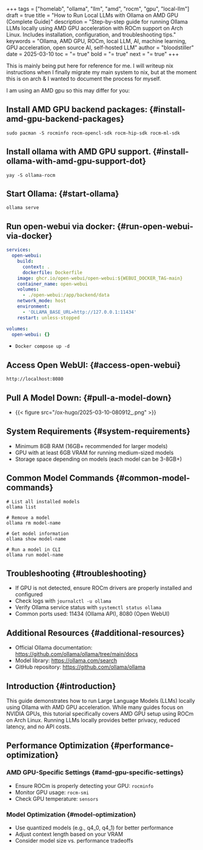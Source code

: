+++
tags = ["homelab", "ollama", "llm", "amd", "rocm", "gpu", "local-llm"]
draft = true
title = "How to Run Local LLMs with Ollama on AMD GPU (Complete Guide)"
description = "Step-by-step guide for running Ollama LLMs locally using AMD GPU acceleration with ROCm support on Arch Linux. Includes installation, configuration, and troubleshooting tips."
keywords = "Ollama, AMD GPU, ROCm, local LLM, AI, machine learning, GPU acceleration, open source AI, self-hosted LLM"
author = "bloodstiller"
date = 2025-03-10
toc = "= true"
bold = "= true"
next = "= true"
+++

This is mainly being put here for reference for me. I will writeup nix instructions when I finally migrate my main system to nix, but at the moment this is on arch &amp; I wanted to document the process for myself.

I am using an AMD gpu so this may differ for you:


## Install AMD GPU backend packages: {#install-amd-gpu-backend-packages}

```shell
sudo pacman -S rocminfo rocm-opencl-sdk rocm-hip-sdk rocm-ml-sdk
```


## Install ollama with AMD GPU support. {#install-ollama-with-amd-gpu-support-dot}

```shell
yay -S ollama-rocm
```


## Start Ollama: {#start-ollama}

```shell
ollama serve
```


## Run open-webui via docker: {#run-open-webui-via-docker}

```yaml
services:
  open-webui:
    build:
      context: .
      dockerfile: Dockerfile
    image: ghcr.io/open-webui/open-webui:${WEBUI_DOCKER_TAG-main}
    container_name: open-webui
    volumes:
      - ./open-webui:/app/backend/data
    network_mode: host
    environment:
      - 'OLLAMA_BASE_URL=http://127.0.0.1:11434'
    restart: unless-stopped

volumes:
  open-webui: {}
```

-   `Docker compose up -d`


## Access Open WebUI: {#access-open-webui}

```shell
http://localhost:8080
```


## Pull A Model Down: {#pull-a-model-down}

-   {{< figure src="/ox-hugo/2025-03-10-080912_.png" >}}


## System Requirements {#system-requirements}

-   Minimum 8GB RAM (16GB+ recommended for larger models)
-   GPU with at least 6GB VRAM for running medium-sized models
-   Storage space depending on models (each model can be 3-8GB+)


## Common Model Commands {#common-model-commands}

```shell
# List all installed models
ollama list

# Remove a model
ollama rm model-name

# Get model information
ollama show model-name

# Run a model in CLI
ollama run model-name
```


## Troubleshooting {#troubleshooting}

-   If GPU is not detected, ensure ROCm drivers are properly installed and configured
-   Check logs with `journalctl -u ollama`
-   Verify Ollama service status with `systemctl status ollama`
-   Common ports used: 11434 (Ollama API), 8080 (Open WebUI)


## Additional Resources {#additional-resources}

-   Official Ollama documentation: <https://github.com/ollama/ollama/tree/main/docs>
-   Model library:  <https://ollama.com/search>
-   GitHub repository: <https://github.com/ollama/ollama>


## Introduction {#introduction}

This guide demonstrates how to run Large Language Models (LLMs) locally using Ollama with AMD GPU acceleration. While many guides focus on NVIDIA GPUs, this tutorial specifically covers AMD GPU setup using ROCm on Arch Linux. Running LLMs locally provides better privacy, reduced latency, and no API costs.


## Performance Optimization {#performance-optimization}


### AMD GPU-Specific Settings {#amd-gpu-specific-settings}

-   Ensure ROCm is properly detecting your GPU: `rocminfo`
-   Monitor GPU usage: `rocm-smi`
-   Check GPU temperature: `sensors`


### Model Optimization {#model-optimization}

-   Use quantized models (e.g., q4_0, q4_1) for better performance
-   Adjust context length based on your VRAM
-   Consider model size vs. performance tradeoffs
